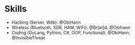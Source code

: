 # Skills
- Hacking (Server, Web): @ObiHann
- Wireless (Bluetooth, SDR, HAM, WiFi): @Br[at]d, @Obihann
- Coding (GoLang, Python, C#, OOP, Functional): @ObiHann, @InvisibleThreat
